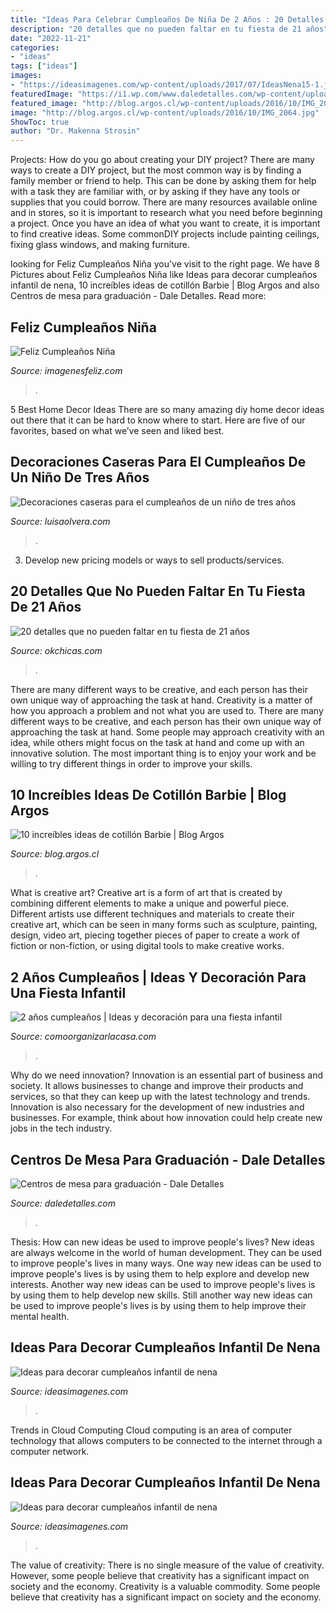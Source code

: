 ```yaml
---
title: "Ideas Para Celebrar Cumpleaños De Niña De 2 Años : 20 Detalles Que No Pueden Faltar En Tu Fiesta De 21 Años"
description: "20 detalles que no pueden faltar en tu fiesta de 21 años"
date: "2022-11-21"
categories:
- "ideas"
tags: ["ideas"]
images:
- "https://ideasimagenes.com/wp-content/uploads/2017/07/IdeasNena15-1.jpg"
featuredImage: "https://i1.wp.com/www.daledetalles.com/wp-content/uploads/2017/06/graduacion-centros-de-mesa17.jpg"
featured_image: "http://blog.argos.cl/wp-content/uploads/2016/10/IMG_2064.jpg"
image: "http://blog.argos.cl/wp-content/uploads/2016/10/IMG_2064.jpg"
ShowToc: true
author: "Dr. Makenna Strosin"
---
```



Projects: How do you go about creating your DIY project?
There are many ways to create a DIY project, but the most common way is by finding a family member or friend to help. This can be done by asking them for help with a task they are familiar with, or by asking if they have any tools or supplies that you could borrow. There are many resources available online and in stores, so it is important to research what you need before beginning a project. Once you have an idea of what you want to create, it is important to find creative ideas. Some commonDIY projects include painting ceilings, fixing glass windows, and making furniture.

	

		
looking for Feliz Cumpleaños Niña you've visit to the right page. We have 8 Pictures about Feliz Cumpleaños Niña like Ideas para decorar cumpleaños infantil de nena, 10 increíbles ideas de cotillón Barbie | Blog Argos and also Centros de mesa para graduación - Dale Detalles. Read more:
		
    
## Feliz Cumpleaños Niña

<img loading=lazy src="https://1.bp.blogspot.com/--f5bk-ZkrUY/WlYwNfnzxUI/AAAAAAABr7M/hbqqWS_seaEKhq6wo18JyZCspU31QJm-gCK4BGAYYCw/s320/feliz-cumpleanos-para-nina-nena-9.jpg" onerror="this.onerror=null;this.src='https://tse4.mm.bing.net/th?id=OIP.N2ugyiJ8tIOttvDIdthhCAAAAA&amp;pid=15.1';" alt="Feliz Cumpleaños Niña">

_Source: imagenesfeliz.com_

>. 

	

5 Best Home Decor Ideas
There are so many amazing diy home decor ideas out there that it can be hard to know where to start. Here are five of our favorites, based on what we’ve seen and liked best.

    
## Decoraciones Caseras Para El Cumpleaños De Un Niño De Tres Años

<img loading=lazy src="https://luisaolvera.com/wp-content/uploads/2019/08/cumple-2-anos-decoracion-1.jpg" onerror="this.onerror=null;this.src='https://tse1.mm.bing.net/th?id=OIP.KsrDWslbQmWH2XrWPt6lZwHaLH&amp;pid=15.1';" alt="Decoraciones caseras para el cumpleaños de un niño de tres años">

_Source: luisaolvera.com_

>. 

	

3. Develop new pricing models or ways to sell products/services.

    
## 20 Detalles Que No Pueden Faltar En Tu Fiesta De 21 Años

<img loading=lazy src="http://www.okchicas.com/wp-content/uploads/2016/09/bb4f8f86ef7faa05b9f7af6b99c9d555.jpg" onerror="this.onerror=null;this.src='https://tse2.mm.bing.net/th?id=OIP.3CB4d5m476pzZFdChik8NgHaKZ&amp;pid=15.1';" alt="20 detalles que no pueden faltar en tu fiesta de 21 años">

_Source: okchicas.com_

>. 

	

There are many different ways to be creative, and each person has their own unique way of approaching the task at hand.
Creativity is a matter of how you approach a problem and not what you are used to. There are many different ways to be creative, and each person has their own unique way of approaching the task at hand. Some people may approach creativity with an idea, while others might focus on the task at hand and come up with an innovative solution. The most important thing is to enjoy your work and be willing to try different things in order to improve your skills.

    
## 10 Increíbles Ideas De Cotillón Barbie | Blog Argos

<img loading=lazy src="http://blog.argos.cl/wp-content/uploads/2016/10/IMG_2064.jpg" onerror="this.onerror=null;this.src='https://tse2.mm.bing.net/th?id=OIP.vBLf1ueBbDkHS60Jx5kerwHaE8&amp;pid=15.1';" alt="10 increíbles ideas de cotillón Barbie | Blog Argos">

_Source: blog.argos.cl_

>. 

	

What is creative art?
Creative art is a form of art that is created by combining different elements to make a unique and powerful piece. Different artists use different techniques and materials to create their creative art, which can be seen in many forms such as sculpture, painting, design, video art, piecing together pieces of paper to create a work of fiction or non-fiction, or using digital tools to make creative works.

    
## 2 Años Cumpleaños | Ideas Y Decoración Para Una Fiesta Infantil

<img loading=lazy src="http://comoorganizarlacasa.com/wp-content/uploads/2018/03/temas-para-cumpleanos-de-nina-2-anos-5.jpg" onerror="this.onerror=null;this.src='https://tse1.mm.bing.net/th?id=OIP.otM_0lsseBwFfz-JcsnlxgHaLH&amp;pid=15.1';" alt="2 años cumpleaños | Ideas y decoración para una fiesta infantil">

_Source: comoorganizarlacasa.com_

>. 

	

Why do we need innovation?
Innovation is an essential part of business and society. It allows businesses to change and improve their products and services, so that they can keep up with the latest technology and trends. Innovation is also necessary for the development of new industries and businesses. For example, think about how innovation could help create new jobs in the tech industry.

    
## Centros De Mesa Para Graduación - Dale Detalles

<img loading=lazy src="https://i1.wp.com/www.daledetalles.com/wp-content/uploads/2017/06/graduacion-centros-de-mesa17.jpg" onerror="this.onerror=null;this.src='https://tse2.mm.bing.net/th?id=OIP.Ahx0FRs0K_ClyeyZ7NHCEAAAAA&amp;pid=15.1';" alt="Centros de mesa para graduación - Dale Detalles">

_Source: daledetalles.com_

>. 

	

Thesis: How can new ideas be used to improve people's lives?
New ideas are always welcome in the world of human development. They can be used to improve people's lives in many ways. One way new ideas can be used to improve people's lives is by using them to help explore and develop new interests. Another way new ideas can be used to improve people's lives is by using them to help develop new skills. Still another way new ideas can be used to improve people's lives is by using them to help improve their mental health.

    
## Ideas Para Decorar Cumpleaños Infantil De Nena

<img loading=lazy src="https://ideasimagenes.com/wp-content/uploads/2017/07/IdeasNena13.jpg" onerror="this.onerror=null;this.src='https://tse3.mm.bing.net/th?id=OIP.hG3PV_9jcYYhvoGQzPt77gHaJQ&amp;pid=15.1';" alt="Ideas para decorar cumpleaños infantil de nena">

_Source: ideasimagenes.com_

>. 

	

Trends in Cloud Computing
Cloud computing is an area of computer technology that allows computers to be connected to the internet through a computer network.

    
## Ideas Para Decorar Cumpleaños Infantil De Nena

<img loading=lazy src="https://ideasimagenes.com/wp-content/uploads/2017/07/IdeasNena15-1.jpg" onerror="this.onerror=null;this.src='https://tse4.mm.bing.net/th?id=OIP.nLrAuDBh9ayX7sZZjwDJxwHaJ4&amp;pid=15.1';" alt="Ideas para decorar cumpleaños infantil de nena">

_Source: ideasimagenes.com_

>. 

	

The value of creativity: There is no single measure of the value of creativity. However, some people believe that creativity has a significant impact on society and the economy.
Creativity is a valuable commodity. Some people believe that creativity has a significant impact on society and the economy.

